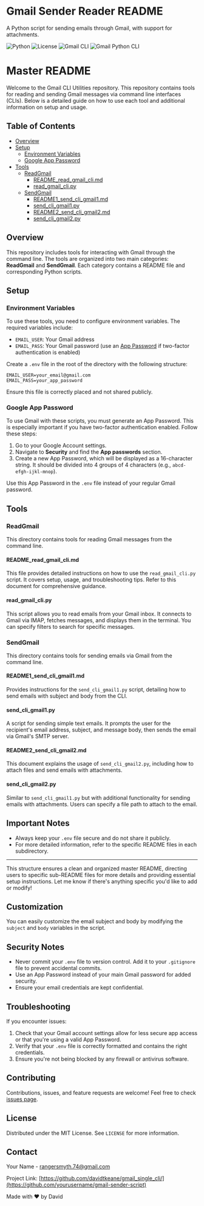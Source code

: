 # Gmail Sender Reader README

A Python script for sending emails through Gmail, with support for attachments.

![Python](https://img.shields.io/badge/Python-3.7%2B-blue)  ![License](https://img.shields.io/badge/License-MIT-green)  ![Gmail CLI](https://img.shields.io/badge/Gmail-CLI-red?style=flat&logo=gmail&logoColor=white&labelColor=gray) ![Gmail Python CLI](https://img.shields.io/badge/Gmail-Python%20CLI-blue?style=flat&logo=gmail&logoColor=white&labelColor=red)

# Master README

Welcome to the Gmail CLI Utilities repository. This repository contains tools for reading and sending Gmail messages via command line interfaces (CLIs). Below is a detailed guide on how to use each tool and additional information on setup and usage.

## Table of Contents

- [Overview](#overview)
- [Setup](#setup)
  - [Environment Variables](#environment-variables)
  - [Google App Password](#google-app-password)
- [Tools](#tools)
  - [ReadGmail](#readgmail)
    - [README_read_gmail_cli.md](#readme_read_gmail_climd)
    - [read_gmail_cli.py](#read_gmail_clip)
  - [SendGmail](#sendgmail)
    - [README1_send_cli_gmail1.md](#readme1_send_cli_gmail1md)
    - [send_cli_gmail1.py](#send_cli_gmail1py)
    - [README2_send_cli_gmail2.md](#readme2_send_cli_gmail2md)
    - [send_cli_gmail2.py](#send_cli_gmail2py)

## Overview

This repository includes tools for interacting with Gmail through the command line. The tools are organized into two main categories: **ReadGmail** and **SendGmail**. Each category contains a README file and corresponding Python scripts.

## Setup

### Environment Variables

To use these tools, you need to configure environment variables. The required variables include:

- `EMAIL_USER`: Your Gmail address
- `EMAIL_PASS`: Your Gmail password (use an [App Password](#google-app-password) if two-factor authentication is enabled)

Create a `.env` file in the root of the directory with the following structure:

```env
EMAIL_USER=your_email@gmail.com
EMAIL_PASS=your_app_password
```

Ensure this file is correctly placed and not shared publicly.

### Google App Password

To use Gmail with these scripts, you must generate an App Password. This is especially important if you have two-factor authentication enabled. Follow these steps:

1. Go to your Google Account settings.
2. Navigate to **Security** and find the **App passwords** section.
3. Create a new App Password, which will be displayed as a 16-character string. It should be divided into 4 groups of 4 characters (e.g., `abcd-efgh-ijkl-mnop`).

Use this App Password in the `.env` file instead of your regular Gmail password.

## Tools

### ReadGmail

This directory contains tools for reading Gmail messages from the command line.

#### README_read_gmail_cli.md

This file provides detailed instructions on how to use the `read_gmail_cli.py` script. It covers setup, usage, and troubleshooting tips. Refer to this document for comprehensive guidance.

#### read_gmail_cli.py

This script allows you to read emails from your Gmail inbox. It connects to Gmail via IMAP, fetches messages, and displays them in the terminal. You can specify filters to search for specific messages.

### SendGmail

This directory contains tools for sending emails via Gmail from the command line.

#### README1_send_cli_gmail1.md

Provides instructions for the `send_cli_gmail1.py` script, detailing how to send emails with subject and body from the CLI.

#### send_cli_gmail1.py

A script for sending simple text emails. It prompts the user for the recipient's email address, subject, and message body, then sends the email via Gmail's SMTP server.

#### README2_send_cli_gmail2.md

This document explains the usage of `send_cli_gmail2.py`, including how to attach files and send emails with attachments.

#### send_cli_gmail2.py

Similar to `send_cli_gmail1.py` but with additional functionality for sending emails with attachments. Users can specify a file path to attach to the email.

## Important Notes

- Always keep your `.env` file secure and do not share it publicly.
- For more detailed information, refer to the specific README files in each subdirectory.

---

This structure ensures a clean and organized master README, directing users to specific sub-README files for more details and providing essential setup instructions. Let me know if there's anything specific you'd like to add or modify!

## Customization

You can easily customize the email subject and body by modifying the `subject` and `body` variables in the script.

## Security Notes

- Never commit your `.env` file to version control. Add it to your `.gitignore` file to prevent accidental commits.
- Use an App Password instead of your main Gmail password for added security.
- Ensure your email credentials are kept confidential.

## Troubleshooting

If you encounter issues:

1. Check that your Gmail account settings allow for less secure app access or that you're using a valid App Password.
2. Verify that your `.env` file is correctly formatted and contains the right credentials.
3. Ensure you're not being blocked by any firewall or antivirus software.

## Contributing

Contributions, issues, and feature requests are welcome! Feel free to check [issues page](link-to-your-issues-page).

## License

Distributed under the MIT License. See `LICENSE` for more information.

## Contact

Your Name - [rangersmyth.74@gmail.com](mailto:your-email@example.com)

Project Link: [https://github.com/davidtkeane/gmail_single_cli/](https://github.com/yourusername/gmail-sender-script)

Made with ❤️ by David
